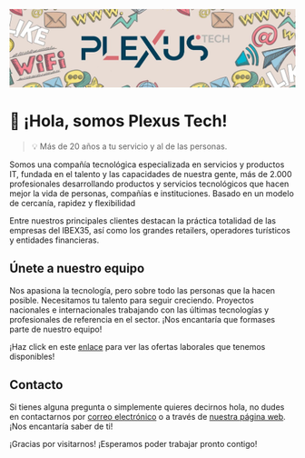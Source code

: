 ![Plexus Tech](/profile/assets/banner.jpg)

# 👋 ¡Hola, somos Plexus Tech!

> 💡 Más de 20 años a tu servicio y al de las personas.

Somos una compañía tecnológica especializada en servicios y productos IT, fundada en el talento y las capacidades de nuestra gente, más de 2.000 profesionales desarrollando productos y servicios tecnológicos que hacen mejor la vida de personas, compañías e instituciones. Basado en un modelo de cercanía, rapidez y flexibilidad

Entre nuestros principales clientes destacan la práctica totalidad de las empresas del IBEX35, así como los grandes retailers, operadores turísticos y entidades financieras.

## Únete a nuestro equipo

Nos apasiona la tecnología, pero sobre todo las personas que la hacen posible. Necesitamos tu talento para seguir creciendo. Proyectos nacionales e internacionales trabajando con las últimas tecnologías y profesionales de referencia en el sector. ¡Nos encantaría que formases parte de nuestro equipo!

¡Haz click en este [enlace](https://www.linkedin.com/company/plexus-tech/jobs/) para ver las ofertas laborales que tenemos disponibles! 

## Contacto

Si tienes alguna pregunta o simplemente quieres decirnos hola, no dudes en contactarnos por [correo electrónico](info@plexus.es) o a través de [nuestra página web](https://www.plexus.es/). ¡Nos encantaría saber de ti! 

¡Gracias por visitarnos! ¡Esperamos poder trabajar pronto contigo!
